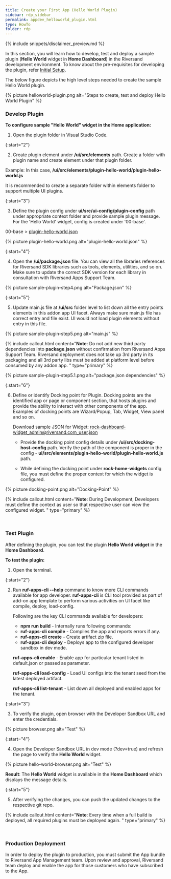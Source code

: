 ```yaml
---
title: Create your First App (Hello World Plugin)
sidebar: rdp_sidebar
permalink: appdev_helloworld_plugin.html
type: HowTo
folder: rdp
---
```


{% include snippets/disclaimer_preview.md %} 

In this section, you will learn how to develop, test and deploy a sample plugin (**Hello World** widget in **Home Dashboard**) in the Riversand development environment. To know about the pre-requisites for developing the plugin, refer [Initial Setup](appdev_initial_setup.html). 

The below figure depicts the high level steps needed to create the sample Hello World plugin.

{% picture helloworld-plugin.png alt="Steps to create, test and deploy Hello World Plugin" %}

### Develop Plugin

**To configure sample "Hello World" widget in the Home application:**

1. Open the plugin folder in Visual Studio Code.

{:start="2"}

2. Create plugin element under **/ui/src/elements** path. Create a folder with plugin name and create element under that plugin folder.

Example: In this case, **/ui/src/elements/plugin-hello-world/plugin-hello-world.js**

It is recommended to create a separate folder within elements folder to support multiple UI plugins.

{:start="3"}

3. Define the plugin config under **ui/src/ui-config/plugin-config** path under appropriate context folder and provide sample plugin message. For the 'Hello World' widget, config is created under '00-base'.

00-base > <a href="files/appsdk/plugin-hello-world.json" download>plugin-hello-world.json</a>

{% picture plugin-hello-world.png alt="plugin-hello-world.json" %}

{:start="4"}

4. Open the **/ui/package.json** file. You can view all the libraries references for Riversand SDK libraries such as tools, elements, utilities, and so on. Make sure to update the correct SDK version for each library in consultation with Riversand Apps Support Team.

{% picture sample-plugin-step4.png alt="Package.json" %}

{:start="5"}

5. Update main.js file at **/ui/src** folder level to list down all the entry points elements in this addon app UI facet. Always make sure main.js file has correct entry and file exist. UI would not load plugin elements without entry in this file.

{% picture sample-plugin-step5.png alt="main.js" %}

{% include callout.html content="**Note**: Do not add new third party dependencies into **package.json** without confirmation from Riversand Apps Support Team. Riversand deployment does not take up 3rd party in its packaging and all 3rd party libs must be added at platform level before consumed by any addon app.
" type="primary" %}

{% picture sample-plugin-step5.1.png alt="package.json dependencies" %}

{:start="6"}

6. Define or identify Docking point for Plugin. Docking points are the identified app or page or component section, that hosts plugins and provide the ability to interact with other components of the app. Examples of docking points are Wizard/Popup, Tab, Widget, View panel and so on. 

   Download sample JSON for Widget: <a href="files/appsdk/rock-dashboard-widget_admin@riversand.com_user.json" download> rock-dashboard-widget_admin@riversand.com_user.json</a>

   * Provide the docking point config details under **/ui/src/docking-host-config** path. Verify the path of the component is proper in the config - **ui/src/elements/plugin-hello-world/plugin-hello-world.js** path. 

   * While defining the docking point under **rock-home-widgets** config file, you must define the proper context for which the widget is configured. 
   
   <!-- For more information, see [Plugin Docking Points](sdk_docking_points.html). -->

{% picture docking-point.png alt="Docking-Point" %}

{% include callout.html content="**Note**: During Development, Developers must define the context as user so that respective user can view the configured widget.
" type="primary" %}

<br>

### Test Plugin

After defining the plugin, you can test the plugin **Hello World widget** in the **Home Dashboard**. 

**To test the plugin:**

1. Open the terminal.

{:start="2"}

2. Run **ruf-apps-cli --help** command to know more CLI commands available for app developer. **ruf-apps-cli** is CLI tool provided as part of add-on app template to perform various activities on UI facet like compile, deploy, load-config.

   Following are the key CLI commands available for developers:
   * **npm run build** - Internally runs following commands:
   * **ruf-apps-cli compile** - Compiles the app and reports errors if any. 
   * **ruf-apps-cli create** - Create artifact zip file.
   * **ruf-apps-cli deploy** - Deploys app to the configured developer sandbox in dev mode.
  
   **ruf-apps-cli enable** - Enable app for particular tenant listed in default.json or passed as parameter.
   
   **ruf-apps-cli load-config** - Load UI configs into the tenant seed from the latest deployed artifact.

   **ruf-apps-cli list-tenant** - List down all deployed and enabled apps for the tenant.

{:start="3"}

3. To verify the plugin, open browser with the Developer Sandbox URL and enter the credentials. 

{% picture browser.png alt="Test" %}

{:start="4"}

4. Open the Developer Sandbox URL in dev mode (?dev=true) and refresh the page to verify the **Hello World** widget.

{% picture hello-world-browser.png alt="Test" %}

  **Result**: The **Hello World** widget is available in the **Home Dashboard** which displays the message details.

{:start="5"}

5. After verifying the changes, you can push the updated changes to the respective git repo.

{% include callout.html content="**Note**: Every time when a full build is deployed, all required plugins must be deployed again.
" type="primary" %}

<br>

### Production Deployment

In order to deploy the plugin to production, you must submit the App bundle to Riversand App Management team. Upon review and approval, Riversand team deploy and enable the app for those customers who have subscribed to the App. 

<!-- {% include callout.html content="**Note**: Production deployment steps will be updated soon.
" type="primary" %} -->
